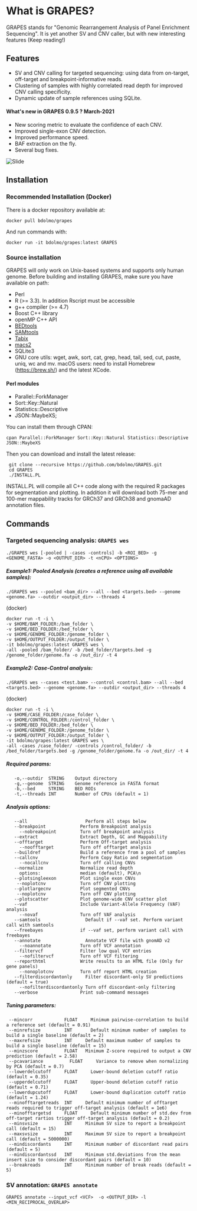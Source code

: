# What is GRAPES?
 GRAPES stands for "Genomic Rearrangement Analysis of Panel Enrichment Sequencing".
 It is yet another SV and CNV caller, but with new interesting features (Keep reading!)

## Features
* SV and CNV calling for targeted sequencing: using data from on-target, off-target and breakpoint-informative reads.
* Clustering of samples with highly correlated read depth for improved CNV calling specificity.
* Dynamic update of sample references using SQLite.

#### What's new in GRAPES 0.9.5 ? March-2021
* New scoring metric to evaluate the confidence of each CNV.
* Improved single-exon CNV detection.
* Improved performance speed.
* BAF extraction on the fly.
* Several bug fixes.

![Slide](img/Figure1.png)

## Installation

### Recommended Installation (Docker)
 There is a docker repository available at:
```
docker pull bdolmo/grapes
```
And run commands with:
```
docker run -it bdolmo/grapes:latest GRAPES
```

### Source installation
 GRAPES will only work on Unix-based systems and supports only human genome.
 Before building and installing GRAPES, make sure you have available on path:
* Perl
* R (>= 3.3). In addition Rscript must be accessible
* g++ compiler (>= 4.7)
* Boost C++ library
* openMP C++ API
* [BEDtools](https://github.com/arq5x/bedtools2)
* [SAMtools](http://www.htslib.org/)
* [Tabix](https://github.com/samtools/tabix)
* [macs2](https://github.com/taoliu/MACS)
* SQLite3
* GNU core utils:  wget, awk, sort, cat, grep, head, tail, sed, cut, paste, uniq, wc and mv.
  macOS users: need to install Homebrew (https://brew.sh/) and the latest XCode.

#### Perl modules
* Parallel::ForkManager
* Sort::Key::Natural
* Statistics::Descriptive
* JSON::MaybeXS;

You can install them through CPAN:
```
cpan Parallel::ForkManager Sort::Key::Natural Statistics::Descriptive JSON::MaybeXS
```
Then you can download and install the latest release:
```
 git clone --recursive https://github.com/bdolmo/GRAPES.git
 cd GRAPES
 ./INSTALL.PL
```
INSTALL.PL will compile all C++ code along with the required R packages for segmentation and plotting.
In addition it will download both 75-mer and 100-mer mappability tracks for GRCh37 and GRCh38 and gnomaAD annotation files.


## Commands
### Targeted sequencing analysis: ```GRAPES wes```
```
./GRAPES wes [-pooled | -cases -controls] -b <ROI_BED> -g <GENOME_FASTA> -o <OUTPUT_DIR> -t <nCPU> <OPTIONS>
 ```

##### Example1: Pooled Analysis (creates a reference using all available samples):
 ```
./GRAPES wes --pooled <bam_dir> --all --bed <targets.bed> --genome <genome.fa> --outdir <output_dir> --threads 4
 ```

(docker)
```
docker run -t -i \
-v $HOME/BAM_FOLDER:/bam_folder \
-v $HOME/BED_FOLDER:/bed_folder \
-v $HOME/GENOME_FOLDER:/genome_folder \
-v $HOME/OUTPUT_FOLDER:/output_folder \
-it bdolmo/grapes:latest GRAPES wes \
-all -pooled /bam_folder/ -b /bed_folder/targets.bed -g /genome_folder/genome.fa -o /out_dir/ -t 4
```

##### Example2: Case-Control analysis:
```
./GRAPES wes --cases <test.bam> --control <control.bam> --all --bed <targets.bed> --genome <genome.fa> --outdir <output_dir> --threads 4	
```

(docker)
```
docker run -t -i \
-v $HOME/CASE_FOLDER:/case_folder \
-v $HOME/CONTROL_FOLDER:/control_folder \
-v $HOME/BED_FOLDER:/bed_folder \
-v $HOME/GENOME_FOLDER:/genome_folder \
-v $HOME/OUTPUT_FOLDER:/output_folder \
-it bdolmo/grapes:latest GRAPES wes \
-all -cases /case_folder/ -controls /control_folder/ -b /bed_folder/targets.bed -g /genome_folder/genome.fa -o /out_dir/ -t 4
```

##### Required params:
```
   -o,--outdir	STRING	  Output directory
   -g,--genome	STRING    Genome reference in FASTA format
   -b,--bed	    STRING	  BED ROIs 
   -t,--threads	INT	      Number of CPUs (default = 1)
```

##### Analysis options:
```
   --all	                  Perform all steps below 
   --breakpoint             Perform Breakpoint analysis
     --nobreakpoint         Turn off breakpoint analysis
   --extract                Extract Depth, GC and Mappability
   --offtarget	            Perform Off-target analysis
     --noofftarget          Turn off offtarget analysis
   --buildref               Build a reference from a pool of samples
   --callcnv                Perform Copy Ratio and segmentation
     --nocallcnv            Turn off calling CNVs
   --normalize              Normalize read depth 
   	 options:               median (default), PCA\n
   --plotsingleexon         Plot single exon CNVs
    --noplotcnv             Turn off CNV plotting
   --plotlargecnv           Plot segmented CNVs
    --noplotcnv             Turn off CNV plotting
   --plotscatter            Plot genome-wide CNV scatter plot
   --vaf                    Include Variant-Allele Frequency (VAF) analysis
     --novaf                Turn off VAF analysis
   --samtools	              Default if --vaf set. Perform variant call with samtools
   --freebayes	            if --vaf set, perform variant call with freebayes
   --annotate	              Annotate VCF file with gnomAD v2
     --noannotate           Turn off VCF annotation
   --filtervcf	            Filter low qual VCF entries
     --nofiltervcf          Turn off VCF filtering
   --reporthtml	            Write results to an HTML file (Only for gene panels)
     --nonoplotcnv          Turn off report HTML creation
   --filterdiscordantonly	  Filter discordant-only SV predictions (default = true)
	 --nofilterdiscordantonly Turn off discordant-only filtering
   --verbose                Print sub-command messages
 ```
##### Tuning parameters:
  ```
   --mincorr            FLOAT	  Minimum pairwise-correlation to build a reference set (default = 0.91)
   --minrefsize         INT 	  Default minimum number of samples to build a single baseline (default = 2)
   --maxrefsize         INT   	Default maximum number of samples to build a single baseline (default = 15)
   --minzscore          FLOAT   Minimum Z-score required to output a CNV prediction (default = 2.58)
   --pcavariance	      FLOAT 	Variance to remove when normalizing by PCA (default = 0.7)
   --lowerdelcutoff     FLOAT	  Lower-bound deletion cutoff ratio (default = 0.35)
   --upperdelcutoff     FLOAT	  Upper-bound deletion cutoff ratio (default = 0.71)
   --lowerdupcutoff     FLOAT	  Lower-bound duplication cutoff ratio (default = 1.24)
   --minofftargetreads	INT	    Default minimum number of offtarget reads required to trigger off-target analysis (default = 1e6)
   --minofftargetsd	    FLOAT	  Default minimum number of std.dev from off-target rartios trigger off-target analysis	(default = 0.2)
   --minsvsize          INT     Minimum SV size to report a breakpoint call (default = 15)
   --maxsvsize          INT     Maximum SV size to report a breakpoint call (default = 5000000)
   --mindiscordants     INT	    Minimum number of discordant read pairs (default = 5)
   --mindiscordantssd   INT     Minimum std.deviations from the mean insert size to consider discordant pairs (default = 10)
   --breakreads         INT	    Minimum number of break reads (default = 5)
  ```

### SV annotation: ```GRAPES annotate```
 ```
 GRAPES annotate --input_vcf <VCF>  -o <OUTPUT_DIR> -l <MIN_RECIPROCAL_OVERLAP>
 ```



